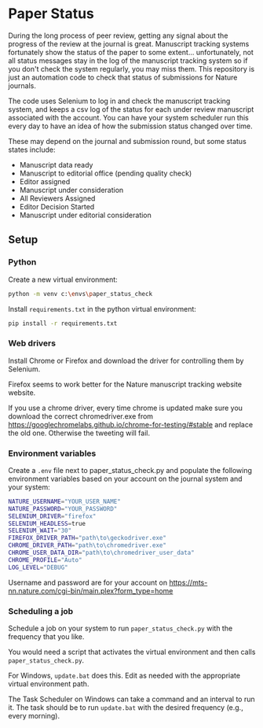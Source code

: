 # Paper Status
During the long process of peer review, getting any signal about the progress of the review at the journal is great. Manuscript tracking systems fortunately show the status of the paper to some extent... unfortunately, not all status messages stay in the log of the manuscript tracking system so if you don't check the system regularly, you may miss them. This repository is just an automation code to check that status of submissions for Nature journals. 

The code uses Selenium to log in and check the manuscript tracking system, and keeps a csv log of the status for each under review manuscript associated with the account. You can have your system scheduler run this every day to have an idea of how the submission status changed over time.

These may depend on the journal and submission round, but some status states include:
- Manuscript data ready
- Manuscript to editorial office (pending quality check)
- Editor assigned
- Manuscript under consideration
- All Reviewers Assigned
- Editor Decision Started
- Manuscript under editorial consideration


## Setup
### Python
Create a new virtual environment:
```sh
python -m venv c:\envs\paper_status_check
```

Install `requirements.txt` in the python virtual environment:
```sh
pip install -r requirements.txt
```

### Web drivers
Install Chrome or Firefox and download the driver for controlling them by Selenium. 

Firefox seems to work better for the Nature manuscript tracking website website.

If you use a chrome driver, every time chrome is updated make sure you download the correct chromedriver.exe from https://googlechromelabs.github.io/chrome-for-testing/#stable and replace the old one. Otherwise the tweeting will fail.

### Environment variables
Create a `.env` file next to paper_status_check.py and populate the following environment variables based on your account on the journal system and your system: 
```sh
NATURE_USERNAME="YOUR_USER_NAME"
NATURE_PASSWORD="YOUR_PASSWORD"
SELENIUM_DRIVER="firefox"
SELENIUM_HEADLESS=true
SELENIUM_WAIT="30"
FIREFOX_DRIVER_PATH="path\to\geckodriver.exe"
CHROME_DRIVER_PATH="path\to\chromedriver.exe"
CHROME_USER_DATA_DIR="path\to\chromedriver_user_data"
CHROME_PROFILE="Auto"
LOG_LEVEL="DEBUG"
```

Username and password are for your account on https://mts-nn.nature.com/cgi-bin/main.plex?form_type=home

### Scheduling a job
Schedule a job on your system to run `paper_status_check.py` with the frequency that you like. 

You would need a script that activates the virtual environment and then calls `paper_status_check.py`. 

For Windows, `update.bat` does this. Edit as needed with the appropriate virtual environment path. 

The Task Scheduler on Windows can take a command and an interval to run it. The task should be to run `update.bat` with the desired frequency (e.g., every morning).